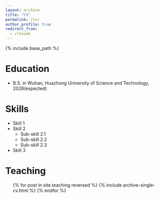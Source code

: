```yaml
---
layout: archive
title: "CV"
permalink: /cv/
author_profile: true
redirect_from:
  - /resume
---
```


{% include base_path %}

Education
======
* B.S. in Wuhan, Huazhong University of Science and Technology, 2026(expected)

  
Skills
======
* Skill 1
* Skill 2
  * Sub-skill 2.1
  * Sub-skill 2.2
  * Sub-skill 2.3
* Skill 3

  
  
Teaching
======
  <ul>{% for post in site.teaching reversed %}
    {% include archive-single-cv.html %}
  {% endfor %}</ul>
  
